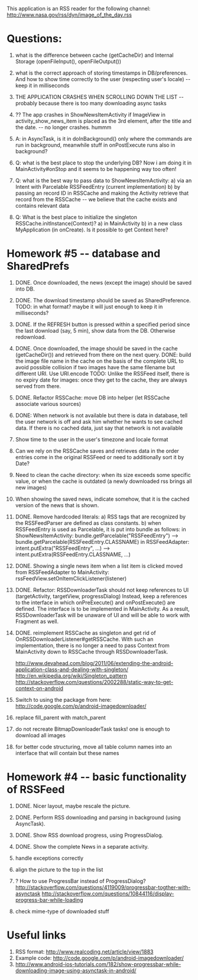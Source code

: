 This application is an RSS reader for the following channel:
	http://www.nasa.gov/rss/dyn/image_of_the_day.rss

Questions:
==========
1. what is the difference between cache (getCacheDir) and Internal Storage (openFileInput(), openFileOutput())

2. what is the correct approach of storing timestamps in DB/preferences. And how to show time correctly to the user (respecting user's locale)
   -- keep it in milliseconds

3. THE APPLICATION CRASHES WHEN SCROLLING DOWN THE LIST -- probably because there is too many downloading async tasks

4. ?? The app crashes in ShowNewsItemActivity if ImageView in activity_show_news_item is placed as the 3rd element,
    after the title and the date. -- no longer crashes. hummm

5. A: in AsyncTask, is it in doInBackground() only where the commands are run in background, meanwhile stuff in onPostExecute runs also in background?

6. Q: what is the best place to stop the underlying DB? Now i am doing it in MainActivity#onStop and it seems to be happening way too often!

7. Q: what is the best way to pass data to ShowNewsItemActivity:
      a) via an Intent with Parcelable RSSFeedEntry (current implementation)
      b) by passing an record ID in RSSCache and making the Activity retrieve that record from the RSSCache -- we believe that the cache exists and contains relevant data
      
8. Q: What is the best place to initialize the singleton RSSCache.initInstance(Context)?
      a) in MainActivity
      b) in a new class MyApplication (in onCreate). Is it possible to get Context here?

Homework #5 -- database and SharedPrefs
===========

1. DONE. Once downloaded, the news (except the image) should be saved into DB. 

2. DONE. The download timestamp should be saved as SharedPreference.
   TODO: in what format? maybe it will just enough to keep it in milliseconds?
   
3. DONE. If the REFRESH button is pressed within a specified period since the last download (say, 5 min), 
   show data from the DB. Otherwise redownload.

4. DONE. Once downloaded, the image should be saved in the cache (getCacheDir()) and retrieved from there on the next query.
   DONE: build the image file name in the cache on the basis of the complete URL to avoid possible collision if two images have the same
         filename but different URI. Use URI.encode
   TODO: Unlike the RSSFeed itself, there is no expiry date for images: once they get to the cache, they are always served from there.

5. DONE. Refactor RSSCache: move DB into helper (let RSSCache associate various sources)

6. DONE: When network is not available but there is data in database, tell the user network is off and ask him
   whether he wants to see cached data. If there is no cached data, just say that network is not available

7. Show time to the user in the user's timezone and locale format

8. Can we rely on the RSSCache saves and retrieves data in the order entries come in the original RSSFeed
   or need to additionally sort it by Date?

9. Need to clean the cache directory: when its size exceeds some specific value, or when the cache is outdated
   (a newly downloaded rss brings all new images)

10. When showing the saved news, indicate somehow, that it is the cached version of the news that is shown.

11. DONE. Remove hardcoded literals:
    a) RSS tags that are recognized by the RSSFeedParser are defined as class constants.
    b) when RSSFeedEntry is used as Parcelable, it is put into bundle as follows:
       in ShowNewsItemActivity: bundle.getParcelable("RSSFeedEntry") --> bundle.getParcelable(RSSFeedEntry.CLASSNAME)
       in RSSFeedAdapter: intent.putExtra("RSSFeedEntry", ...) -->  intent.putExtra(RSSFeedEntry.CLASSNAME, ...)

12. DONE. Showing a single news item when a list item is clicked moved from RSSFeedAdapter to MainActivity:
      rssFeedView.setOnItemClickListener(listener)

13. DONE. Refactor: RSSDownloaderTask should not keep references to UI  (targetActivity, targetView, progressDialog)
    Instead, keep a references to the interface in which onPreExecute() and onPostExecute() are defined.
    The interface is to be implemented in MainActivity.
    As a result, RSSDownloaderTask will be unaware of UI and will be able to work with Fragment as well.

14. DONE. reimplement RSSCache as singleton and get rid of OnRSSDownloaderListener#getRSSCache.
    With such an implementation, there is no longer a need to pass Context from MainActivity down to RSSCache
    through RSSDownloaderTask.
    
    http://www.devahead.com/blog/2011/06/extending-the-android-application-class-and-dealing-with-singleton/
    http://en.wikipedia.org/wiki/Singleton_pattern
    http://stackoverflow.com/questions/2002288/static-way-to-get-context-on-android
  
15. Switch to using the package from here: http://code.google.com/p/android-imagedownloader/

16. replace fill_parent with match_parent

17. do not recreate BitmapDownloaderTask tasks! one is enough to download all images

18. for better code structuring, move all table column names into an interface that will contain but these names

Homework #4 -- basic functionality of RSSFeed
===========

1. DONE. Nicer layout, maybe rescale the picture. 
2. DONE. Perform RSS downloading and parsing in background (using AsyncTask).
3. DONE. Show RSS download progress, using ProgressDialog.
4. DONE. Show the complete News in a separate activity.

5. handle exceptions correctly
6. align the picture to the top in the list
7. ? How to use ProgressBar instead of ProgressDialog?
     http://stackoverflow.com/questions/4119009/progressbar-togther-with-asynctask
     http://stackoverflow.com/questions/10844116/display-progress-bar-while-loading
8. check mime-type of downloaded stuff

Useful links
============

1. RSS format: http://www.realcoding.net/article/view/1883
2. Example code: http://code.google.com/p/android-imagedownloader/
3. http://www.android-ios-tutorials.com/182/show-progressbar-while-downloading-image-using-asynctask-in-android/

